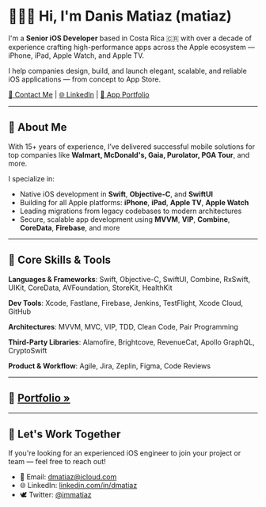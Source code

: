 # 👨🏻‍💻 Hi, I'm Danis Matiaz (matiaz)

I'm a **Senior iOS Developer** based in Costa Rica 🇨🇷 with over a decade of experience crafting high-performance apps across the Apple ecosystem — iPhone, iPad, Apple Watch, and Apple TV.

I help companies design, build, and launch elegant, scalable, and reliable iOS applications — from concept to App Store.

[📧 Contact Me](mailto:dmatiaz@icloud.com) | [🌐 LinkedIn](https://linkedin.com/in/dmatiaz) | [📱 App Portfolio](https://matiaz.github.io/portfolio/)

---

## 💼 About Me

With 15+ years of experience, I’ve delivered successful mobile solutions for top companies like **Walmart, McDonald's, Gaia, Purolator, PGA Tour**, and more.

I specialize in:
- Native iOS development in **Swift**, **Objective-C**, and **SwiftUI**
- Building for all Apple platforms: **iPhone**, **iPad**, **Apple TV**, **Apple Watch**
- Leading migrations from legacy codebases to modern architectures
- Secure, scalable app development using **MVVM**, **VIP**, **Combine**, **CoreData**, **Firebase**, and more

---

## 🧠 Core Skills & Tools

**Languages & Frameworks**: Swift, Objective-C, SwiftUI, Combine, RxSwift, UIKit, CoreData, AVFoundation, StoreKit, HealthKit

**Dev Tools**: Xcode, Fastlane, Firebase, Jenkins, TestFlight, Xcode Cloud, GitHub

**Architectures**: MVVM, MVC, VIP, TDD, Clean Code, Pair Programming

**Third-Party Libraries**: Alamofire, Brightcove, RevenueCat, Apollo GraphQL, CryptoSwift

**Product & Workflow**: Agile, Jira, Zeplin, Figma, Code Reviews

---

## 💼 [Portfolio »](https://matiaz.github.io/portfolio/)

---

## 📨 Let's Work Together

If you're looking for an experienced iOS engineer to join your project or team — feel free to reach out!

- 📧 Email: [dmatiaz@icloud.com](mailto:dmatiaz@icloud.com)
- 🌐 LinkedIn: [linkedin.com/in/dmatiaz](https://linkedin.com/in/dmatiaz)
- 🕊️ Twitter: [@immatiaz](https://twitter.com/immatiaz)
